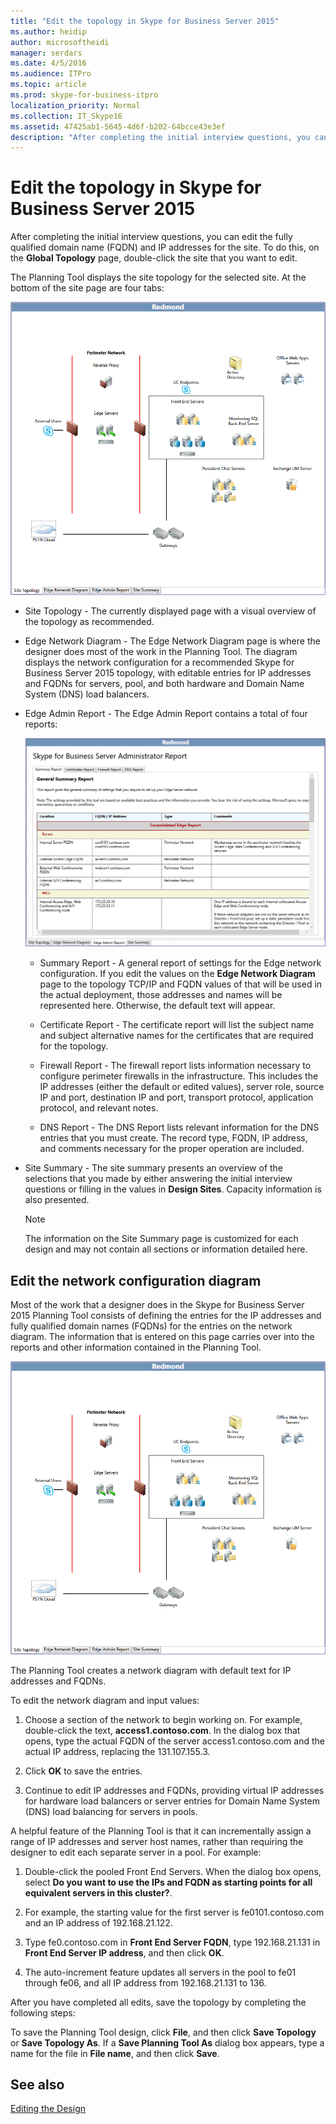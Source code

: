 ```yaml
---
title: "Edit the topology in Skype for Business Server 2015"
ms.author: heidip
author: microsoftheidi
manager: serdars
ms.date: 4/5/2016
ms.audience: ITPro
ms.topic: article
ms.prod: skype-for-business-itpro
localization_priority: Normal
ms.collection: IT_Skype16
ms.assetid: 47425ab1-5645-4d6f-b202-64bcce43e3ef
description: "After completing the initial interview questions, you can edit the fully qualified domain name (FQDN) and IP addresses for the site. To do this, on the Global Topology page, double-click the site that you want to edit."
---
```


# Edit the topology in Skype for Business Server 2015

After completing the initial interview questions, you can edit the fully qualified domain name (FQDN) and IP addresses for the site. To do this, on the **Global Topology** page, double-click the site that you want to edit.

The Planning Tool displays the site topology for the selected site. At the bottom of the site page are four tabs:

![Planning Tool Site Topology](../../media/Planning_Tool_Site_Topology.png)

- Site Topology - The currently displayed page with a visual overview of the topology as recommended.

- Edge Network Diagram - The Edge Network Diagram page is where the designer does most of the work in the Planning Tool. The diagram displays the network configuration for a recommended Skype for Business Server 2015 topology, with editable entries for IP addresses and FQDNs for servers, pool, and both hardware and Domain Name System (DNS) load balancers.

- Edge Admin Report - The Edge Admin Report contains a total of four reports:

     ![Edge Admin Report page](../../media/Planning_Tool_Summary_Report.png)

  - Summary Report - A general report of settings for the Edge network configuration. If you edit the values on the **Edge Network Diagram** page to the topology TCP/IP and FQDN values of that will be used in the actual deployment, those addresses and names will be represented here. Otherwise, the default text will appear.

  - Certificate Report - The certificate report will list the subject name and subject alternative names for the certificates that are required for the topology.

  - Firewall Report - The firewall report lists information necessary to configure perimeter firewalls in the infrastructure. This includes the IP addresses (either the default or edited values), server role, source IP and port, destination IP and port, transport protocol, application protocol, and relevant notes.

  - DNS Report - The DNS Report lists relevant information for the DNS entries that you must create. The record type, FQDN, IP address, and comments necessary for the proper operation are included.

- Site Summary - The site summary presents an overview of the selections that you made by either answering the initial interview questions or filling in the values in **Design Sites**. Capacity information is also presented.

    > [!NOTE]
    > The information on the Site Summary page is customized for each design and may not contain all sections or information detailed here.

## Edit the network configuration diagram
<a name="Edit_Network_diagram"> </a>

Most of the work that a designer does in the Skype for Business Server 2015 Planning Tool consists of defining the entries for the IP addresses and fully qualified domain names (FQDNs) for the entries on the network diagram. The information that is entered on this page carries over into the reports and other information contained in the Planning Tool.

![Planning Tool Network diagram](../../media/Planning_Tool_Network_Diagram.png)

The Planning Tool creates a network diagram with default text for IP addresses and FQDNs.

To edit the network diagram and input values:

1. Choose a section of the network to begin working on. For example, double-click the text, **access1.contoso.com**. In the dialog box that opens, type the actual FQDN of the server access1.contoso.com and the actual IP address, replacing the 131.107.155.3.

2. Click **OK** to save the entries.

3. Continue to edit IP addresses and FQDNs, providing virtual IP addresses for hardware load balancers or server entries for Domain Name System (DNS) load balancing for servers in pools.

A helpful feature of the Planning Tool is that it can incrementally assign a range of IP addresses and server host names, rather than requiring the designer to edit each separate server in a pool. For example:

1. Double-click the pooled Front End Servers. When the dialog box opens, select **Do you want to use the IPs and FQDN as starting points for all equivalent servers in this cluster?**.

2. For example, the starting value for the first server is fe0101.contoso.com and an IP address of 192.168.21.122.

3. Type fe0.contoso.com in **Front End Server FQDN**, type 192.168.21.131 in **Front End Server IP address**, and then click **OK**.

4. The auto-increment feature updates all servers in the pool to fe01 through fe06, and all IP address from 192.168.21.131 to 136.

After you have completed all edits, save the topology by completing the following steps:

To save the Planning Tool design, click **File**, and then click **Save Topology** or **Save Topology As**. If a **Save Planning Tool As** dialog box appears, type a name for the file in **File name**, and then click **Save**.

## See also
<a name="Edit_Network_diagram"> </a>

[Editing the Design](https://technet.microsoft.com/library/08f639ba-0e5f-4ae7-9191-c3d96c25b169.aspx)